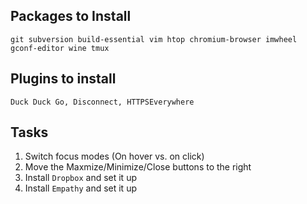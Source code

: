 Packages to Install
-------------------
`git subversion build-essential vim htop chromium-browser imwheel gconf-editor wine tmux`

Plugins to install
------------------
`Duck Duck Go, Disconnect, HTTPSEverywhere`

Tasks
-----
1. Switch focus modes (On hover vs. on click)
2. Move the Maxmize/Minimize/Close buttons to the right
3. Install `Dropbox` and set it up
4. Install `Empathy` and set it up
